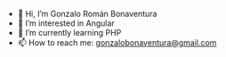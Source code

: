 - 👋 Hi, I’m Gonzalo Román Bonaventura
- 👀 I’m interested in Angular
- 🌱 I’m currently learning PHP
- 📫 How to reach me: gonzalobonaventura@gmail.com
